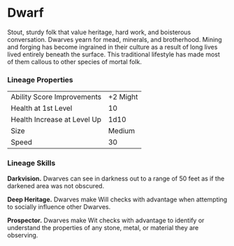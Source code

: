 # Dwarf

Stout, sturdy folk that value heritage, hard work, and boisterous conversation. Dwarves yearn for mead, minerals, and brotherhood. Mining and forging has become ingrained in their culture as a result of long lives lived entirely beneath the surface. This traditional lifestyle has made most of them callous to other species of mortal folk.

### Lineage Properties
|||
|-|--|
|Ability Score Improvements| +2 Might |
|Health at 1st Level| 10 |
| Health Increase at Level Up | 1d10 |
| Size | Medium |
| Speed | 30 |

### Lineage Skills
**Darkvision.** Dwarves can see in darkness out to a range of 50 feet as if the darkened area was not obscured.

**Deep Heritage.** Dwarves make Will checks with advantage when attempting to socially influence other Dwarves.

**Prospector.** Dwarves make Wit checks with advantage to identify or understand the properties of any stone, metal, or material they are observing.
